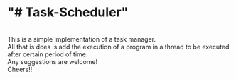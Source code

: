 <h1>"# Task-Scheduler" </h1>
<br>This is a simple implementation of a task manager.
<br>All that is does is add the execution of a program in a thread to be executed after certain period of time. 
<br>Any suggestions are welcome!
<br>Cheers!!
